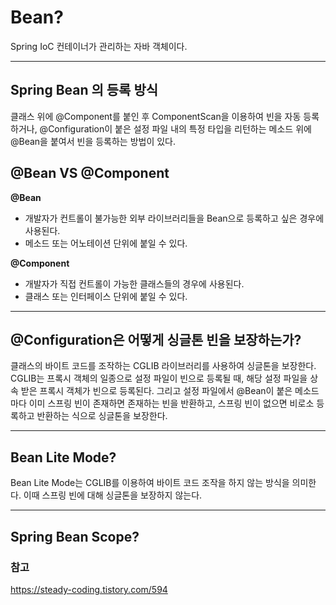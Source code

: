 # Bean?

Spring IoC 컨테이너가 관리하는 자바 객체이다.

---

## Spring Bean 의 등록 방식
클래스 위에 @Component를 붙인 후 ComponentScan을 이용하여 빈을 자동 등록하거나, @Configuration이 붙은 설정 파일 내의 특정 타입을 리턴하는 메소드 위에 @Bean을 붙여서 빈을 등록하는 방법이 있다.

## @Bean VS @Component
**@Bean**
- 개발자가 컨트롤이 불가능한 외부 라이브러리들을 Bean으로 등록하고 싶은 경우에 사용된다.
- 메소드 또는 어노테이션 단위에 붙일 수 있다.

**@Component**
- 개발자가 직접 컨트롤이 가능한 클래스들의 경우에 사용된다.
- 클래스 또는 인터페이스 단위에 붙일 수 있다.

---
## @Configuration은 어떻게 싱글톤 빈을 보장하는가?
클래스의 바이트 코드를 조작하는 CGLIB 라이브러리를 사용하여 싱글톤을 보장한다. CGLIB는 프록시 객체의 일종으로 설정 파일이 빈으로 등록될 때, 해당 설정 파일을 상속 받은 프록시 객체가 빈으로 등록된다. 그리고 설정 파일에서 @Bean이 붙은 메소드마다 이미 스프링 빈이 존재하면 존재하는 빈을 반환하고, 스프링 빈이 없으면 비로소 등록하고 반환하는 식으로 싱글톤을 보장한다.

---
## Bean Lite Mode?
Bean Lite Mode는 CGLIB를 이용하여 바이트 코드 조작을 하지 않는 방식을 의미한다. 이때 스프링 빈에 대해 싱글톤을 보장하지 않는다.

---
## Spring Bean Scope?



### 참고   
https://steady-coding.tistory.com/594
